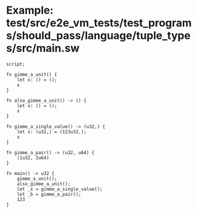 # Example: test/src/e2e_vm_tests/test_programs/should_pass/language/tuple_types/src/main.sw

```sway
script;

fn gimme_a_unit() {
    let x: () = ();
    x
}

fn also_gimme_a_unit() -> () {
    let x: () = ();
    x
}

fn gimme_a_single_value() -> (u32,) {
    let x: (u32,) = (123u32,);
    x
}

fn gimme_a_pair() -> (u32, u64) {
    (1u32, 2u64)
}

fn main() -> u32 {
    gimme_a_unit();
    also_gimme_a_unit();
    let _x = gimme_a_single_value();
    let _b = gimme_a_pair();
    123
}

```
